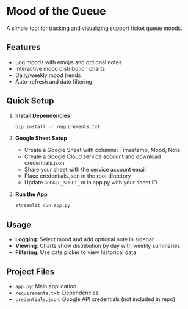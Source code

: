 # Mood of the Queue

A simple tool for tracking and visualizing support ticket queue moods.

## Features
- Log moods with emojis and optional notes
- Interactive mood distribution charts 
- Daily/weekly mood trends
- Auto-refresh and date filtering

## Quick Setup

1. **Install Dependencies**
   ```bash
   pip install -r requirements.txt
   ```

2. **Google Sheet Setup**
   - Create a Google Sheet with columns: Timestamp, Mood, Note
   - Create a Google Cloud service account and download credentials.json
   - Share your sheet with the service account email
   - Place credentials.json in the root directory
   - Update `GOOGLE_SHEET_ID` in app.py with your sheet ID

3. **Run the App**
   ```bash
   streamlit run app.py
   ```

## Usage
- **Logging**: Select mood and add optional note in sidebar
- **Viewing**: Charts show distribution by day with weekly summaries
- **Filtering**: Use date picker to view historical data

## Project Files
- `app.py`: Main application
- `requirements.txt`: Dependencies
- `credentials.json`: Google API credentials (not included in repo)

